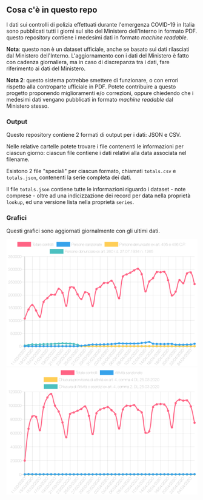## Cosa c'è in questo repo

I dati sui controlli di polizia effettuati durante l'emergenza COVID-19 in Italia sono pubblicati tutti i giorni sul sito del Ministero dell'Interno in formato PDF. questo repository contiene i medesimi dati in formato *machine readable*.

**Nota**: questo non è un dataset ufficiale, anche se basato sui dati rilasciati dal Ministero dell'Interno. L'aggiornamento con i dati del Ministero è fatto con cadenza giornaliera, ma in caso di discrepanza tra i dati, fare riferimento ai dati del Ministero.

**Nota 2**: questo sistema potrebbe smettere di funzionare, o con errori rispetto alla controparte ufficiale in PDF. Potete contribuire a questo progetto proponendo miglioramenti e/o correzioni, oppure chiedendo che i medesimi dati vengano pubblicati in formato *machine readable* dal Ministero stesso.

### Output

Questo repository contiene 2 formati di output per i dati: JSON e CSV.

Nelle relative cartelle potete trovare i file contenenti le informazioni per ciascun giorno: ciascun file contiene i dati relativi alla data associata nel filename.

Esistono 2 file "speciali" per ciascun formato, chiamati `totals.csv` e `totals.json`, contenenti la serie completa dei dati.

Il file `totals.json` contiene tutte le informazioni riguardo i dataset - note comprese - oltre ad una indicizzazione dei record per data nella proprietà `lookup`, ed una versione lista nella proprietà `series`.

### Grafici

Questi grafici sono aggiornati giornalmente con gli ultimi dati.

![1](./charts/series1.png)
![2](./charts/series2.png)